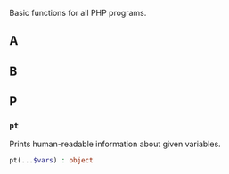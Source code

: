 Basic functions for all PHP programs.

## A

## B

## P

### `pt`

Prints human-readable information about given variables.

``` php
pt(...$vars) : object
```
